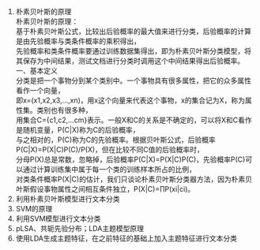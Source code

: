 1. 朴素贝叶斯的原理  
    朴素贝叶斯的原理：  
    基于朴素贝叶斯公式，比较出后验概率的最大值来进行分类，后验概率的计算是由先验概率与类条件概率的乘积得出，  
    先验概率和类条件概率要通过训练数据集得出，即为朴素贝叶斯分类模型，将其保存为中间结果，测试文档进行分类时调用这个中间结果得出后验概率。  
    一、基本定义  
    分类是把一个事物分到某个类别中。一个事物具有很多属性，把它的众多属性看作一个向量，  
    即x=(x1,x2,x3,…,xn)，用x这个向量来代表这个事物，x的集合记为X，称为属性集。类别也有很多种，  
    用集合C={c1,c2,…cm}表示。一般X和C的关系是不确定的，可以将X和C看作是随机变量，P(C|X)称为C的后验概率，  
    与之相对的，P(C)称为C的先验概率。根据贝叶斯公式，后验概率P(C|X)=P(X|C)P(C)/P(X)，但在比较不同C值的后验概率时，  
    分母P(X)总是常数，忽略掉，后验概率P(C|X)=P(X|C)P(C)，先验概率P(C)可以通过计算训练集中属于每一个类的训练样本所占的比例，  
    对类条件概率P(X|C)的估计，我们只谈论朴素贝叶斯分类器方法，因为朴素贝叶斯假设事物属性之间相互条件独立，P(X|C)=∏P(xi|ci)。  
2. 利用朴素贝叶斯模型进行文本分类  
3. SVM的原理  
4. 利用SVM模型进行文本分类  
5. pLSA、共轭先验分布；LDA主题模型原理  
6. 使用LDA生成主题特征，在之前特征的基础上加入主题特征进行文本分类  
